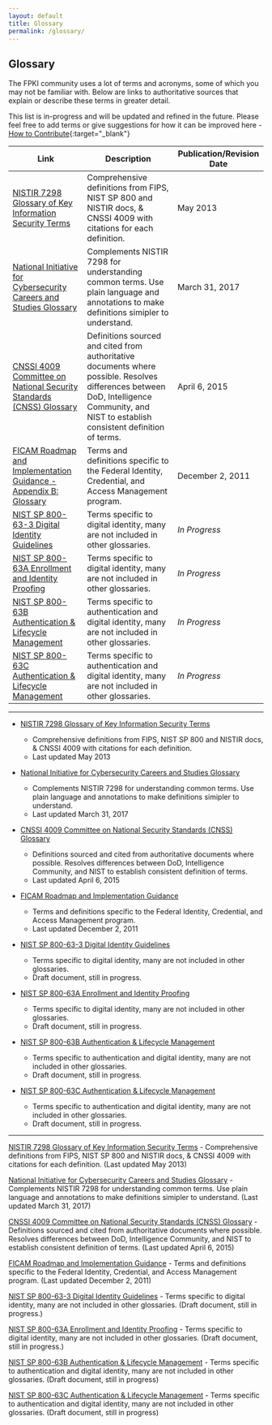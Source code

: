 ```yaml
---
layout: default
title: Glossary
permalink: /glossary/
---
```


## Glossary ##

The FPKI community uses a lot of terms and acronyms, some of which you may not be familiar with.  Below are links to authoritative sources that explain or describe these terms in greater detail. 

This list is in-progress and will be updated and refined in the future.  Please feel free to add terms or give suggestions for how it can be improved here - [How to Contribute](/pages/contribute.md){:target="_blank"}

Link|Description|Publication/Revision Date
---|---|---
[NISTIR 7298 Glossary of Key Information Security Terms](http://dx.doi.org/10.6028/NIST.IR.7298r2)|Comprehensive definitions from FIPS, NIST SP 800 and NISTIR docs, & CNSSI 4009 with citations for each definition.|May 2013
[National Initiative for Cybersecurity Careers and Studies Glossary](https://niccs.us-cert.gov/glossary)|Complements NISTIR 7298 for understanding common terms.  Use plain language and annotations to make definitions simipler to understand.| March 31, 2017
[CNSSI 4009 Committee on National Security Standards (CNSS) Glossary](https://www.cnss.gov/CNSS/openDoc.cfm?Cbbcv/b/+whX6cEC2qFsSw==)|Definitions sourced and cited from authoritative documents where possible.  Resolves differences between DoD, Intelligence Community, and NIST to establish consistent definition of terms.|April 6, 2015
[FICAM Roadmap and Implementation Guidance - Appendix B: Glossary](https://www.idmanagement.gov/IDM/servlet/fileField?entityId=ka0t0000000TNNBAA4&field=File__Body__s)| Terms and definitions specific to the Federal Identity, Credential, and Access Management program.|December 2, 2011
[NIST SP 800-63-3 Digital Identity Guidelines](https://pages.nist.gov/800-63-3/sp800-63-3.html#sec3)|Terms specific to digital identity, many are not included in other glossaries.|*In Progress*
[NIST SP 800-63A Enrollment and Identity Proofing](https://pages.nist.gov/800-63-3/sp800-63a.html#sec3)|Terms specific to digital identity, many are not included in other glossaries.|*In Progress*
[NIST SP 800-63B Authentication & Lifecycle Management](https://pages.nist.gov/800-63-3/sp800-63b.html#sec3)|Terms specific to authentication and digital identity, many are not included in other glossaries.|*In Progress*
[NIST SP 800-63C Authentication & Lifecycle Management](https://pages.nist.gov/800-63-3/sp800-63c.html#sec3)|Terms specific to authentication and digital identity, many are not included in other glossaries.|*In Progress*

---

* [NISTIR 7298 Glossary of Key Information Security Terms](http://dx.doi.org/10.6028/NIST.IR.7298r2)
  * Comprehensive definitions from FIPS, NIST SP 800 and NISTIR docs, & CNSSI 4009 with citations for each definition.
  * Last updated May 2013
  
* [National Initiative for Cybersecurity Careers and Studies Glossary](https://niccs.us-cert.gov/glossary)
  * Complements NISTIR 7298 for understanding common terms.  Use plain language and annotations to make definitions simipler to understand.
  * Last updated March 31, 2017
  
* [CNSSI 4009 Committee on National Security Standards (CNSS) Glossary](https://www.cnss.gov/CNSS/openDoc.cfm?Cbbcv/b/+whX6cEC2qFsSw==)
  * Definitions sourced and cited from authoritative documents where possible.  Resolves differences between DoD, Intelligence Community, and NIST to establish consistent definition of terms.
  * Last updated April 6, 2015
  
* [FICAM Roadmap and Implementation Guidance](https://www.idmanagement.gov/IDM/servlet/fileField?entityId=ka0t0000000TNNBAA4&field=File__Body__s)
  * Terms and definitions specific to the Federal Identity, Credential, and Access Management program.
  * Last updated December 2, 2011
  
* [NIST SP 800-63-3 Digital Identity Guidelines](https://pages.nist.gov/800-63-3/sp800-63-3.html#sec3)
  * Terms specific to digital identity, many are not included in other glossaries.
  * Draft document, still in progress.
  
* [NIST SP 800-63A Enrollment and Identity Proofing](https://pages.nist.gov/800-63-3/sp800-63a.html#sec3)
  * Terms specific to digital identity, many are not included in other glossaries.
  * Draft document, still in progress.
  
* [NIST SP 800-63B Authentication & Lifecycle Management](https://pages.nist.gov/800-63-3/sp800-63b.html#sec3)
  * Terms specific to authentication and digital identity, many are not included in other glossaries.
  * Draft document, still in progress.
  
* [NIST SP 800-63C Authentication & Lifecycle Management](https://pages.nist.gov/800-63-3/sp800-63c.html#sec3)
  * Terms specific to authentication and digital identity, many are not included in other glossaries.
  * Draft document, still in progress.
  
---

[NISTIR 7298 Glossary of Key Information Security Terms](http://dx.doi.org/10.6028/NIST.IR.7298r2) -  Comprehensive definitions from FIPS, NIST SP 800 and NISTIR docs, & CNSSI 4009 with citations for each definition.  (Last updated May 2013)

[National Initiative for Cybersecurity Careers and Studies Glossary](https://niccs.us-cert.gov/glossary) - Complements NISTIR 7298 for understanding common terms.  Use plain language and annotations to make definitions simipler to understand.  (Last updated March 31, 2017)

[CNSSI 4009 Committee on National Security Standards (CNSS) Glossary](https://www.cnss.gov/CNSS/openDoc.cfm?Cbbcv/b/+whX6cEC2qFsSw==) - Definitions sourced and cited from authoritative documents where possible.  Resolves differences between DoD, Intelligence Community, and NIST to establish consistent definition of terms.  (Last updated April 6, 2015)

[FICAM Roadmap and Implementation Guidance](https://www.idmanagement.gov/IDM/servlet/fileField?entityId=ka0t0000000TNNBAA4&field=File__Body__s) - Terms and definitions specific to the Federal Identity, Credential, and Access Management program.  (Last updated December 2, 2011)

[NIST SP 800-63-3 Digital Identity Guidelines](https://pages.nist.gov/800-63-3/sp800-63-3.html#sec3) - Terms specific to digital identity, many are not included in other glossaries.  (Draft document, still in progress.)

[NIST SP 800-63A Enrollment and Identity Proofing](https://pages.nist.gov/800-63-3/sp800-63a.html#sec3) - Terms specific to digital identity, many are not included in other glossaries.  (Draft document, still in progress.)

[NIST SP 800-63B Authentication & Lifecycle Management](https://pages.nist.gov/800-63-3/sp800-63b.html#sec3) - Terms specific to authentication and digital identity, many are not included in other glossaries.  (Draft document, still in progress)

[NIST SP 800-63C Authentication & Lifecycle Management](https://pages.nist.gov/800-63-3/sp800-63c.html#sec3) - Terms specific to authentication and digital identity, many are not included in other glossaries.  (Draft document, still in progress)
